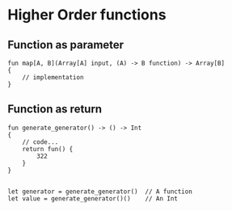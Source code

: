 # Higher Order functions


## Function as parameter

```thp
fun map[A, B](Array[A] input, (A) -> B function) -> Array[B]
{
    // implementation
}

```

## Function as return

```thp
fun generate_generator() -> () -> Int
{
    // code...
    return fun() {
        322
    }
}


let generator = generate_generator()  // A function
let value = generate_generator()()    // An Int
```



